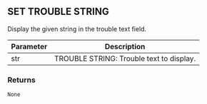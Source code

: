 ## SET TROUBLE STRING

Display the given string in the trouble text field.


| Parameter | Description |
| --- | --- |
| str | TROUBLE STRING: Trouble text to display. |


### Returns

`None`

